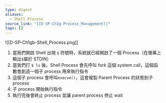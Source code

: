 ```yaml
---
type: digest
aliases:
  - Shell Process
source_link: "[[D-SP-Ch1g-Process_Management]]"
tags: []
---
```

![[D-SP-Ch1gb-Shell_Process.png]]

1. 當我們開啟 Shell 出現 `$` 符號時，系統就已經開啟了一個 Process（在螢幕上輸出`$`屬於 STDIN）
2. 當我們打 `$ ls` 後，Shell Process 會先呼叫 fork 這個 system call，這個函數會創造一個子 process 用來執行指令
3. 這個子 process 會呼叫`execve()`，這會複製 Parent Process 的狀態到子 process
4. 子 process 開始執行指令
5. 執行完後會終止 process 並讓 parent process 停止 wait